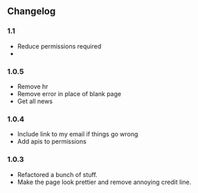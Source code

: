 Changelog
--------
### 1.1
- Reduce permissions required
- 

### 1.0.5
- Remove hr
- Remove error in place of blank page
- Get all news

### 1.0.4
- Include link to my email if things go wrong
- Add apis to permissions

### 1.0.3
- Refactored a bunch of stuff.
- Make the page look prettier and remove annoying credit line.
